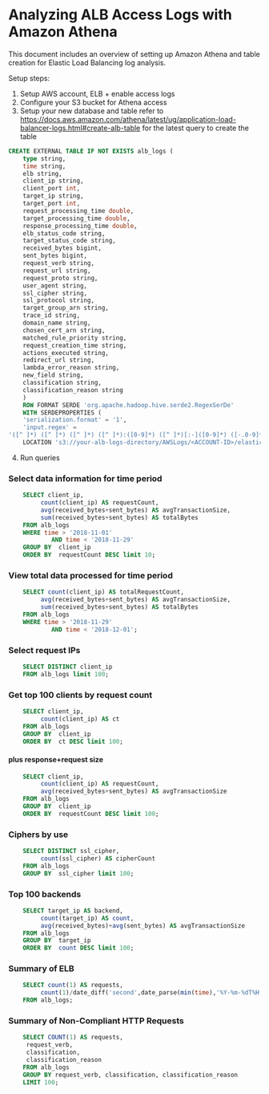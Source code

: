 # Analyzing ALB Access Logs with Amazon Athena
This document includes an overview of setting up Amazon Athena and table creation for Elastic Load Balancing log analysis.

Setup steps:
1. Setup AWS account, ELB + enable access logs
2. Configure your S3 bucket for Athena access
3. Setup your new database and table refer to https://docs.aws.amazon.com/athena/latest/ug/application-load-balancer-logs.html#create-alb-table for the latest query to create the table
```sql
CREATE EXTERNAL TABLE IF NOT EXISTS alb_logs (
    type string,
    time string,
    elb string,
    client_ip string,
    client_port int,
    target_ip string,
    target_port int,
    request_processing_time double,
    target_processing_time double,
    response_processing_time double,
    elb_status_code string,
    target_status_code string,
    received_bytes bigint,
    sent_bytes bigint,
    request_verb string,
    request_url string,
    request_proto string,
    user_agent string,
    ssl_cipher string,
    ssl_protocol string,
    target_group_arn string,
    trace_id string,
    domain_name string,
    chosen_cert_arn string,
    matched_rule_priority string,
    request_creation_time string,
    actions_executed string,
    redirect_url string,
    lambda_error_reason string,
    new_field string,
    classification string,
    classification_reason string
    )
    ROW FORMAT SERDE 'org.apache.hadoop.hive.serde2.RegexSerDe'
    WITH SERDEPROPERTIES (
    'serialization.format' = '1',
    'input.regex' = 
'([^ ]*) ([^ ]*) ([^ ]*) ([^ ]*):([0-9]*) ([^ ]*)[:-]([0-9]*) ([-.0-9]*) ([-.0-9]*) ([-.0-9]*) (|[-0-9]*) (-|[-0-9]*) ([-0-9]*) ([-0-9]*) \"([^ ]*) ([^ ]*) (- |[^ ]*)\" \"([^\"]*)\" ([A-Z0-9-]+) ([A-Za-z0-9.-]*) ([^ ]*) \"([^\"]*)\" \"([^\"]*)\" \"([^\"]*)\" ([-.0-9]*) ([^ ]*) \"([^\"]*)\" \"([^\"]*)\"($| \"[^ ]*\")(.*)')
    LOCATION 's3://your-alb-logs-directory/AWSLogs/<ACCOUNT-ID>/elasticloadbalancing/region';
```
4. Run queries
### Select data information for time period
```sql
    SELECT client_ip,
         count(client_ip) AS requestCount,
         avg(received_bytes+sent_bytes) AS avgTransactionSize,
         sum(received_bytes+sent_bytes) AS totalBytes
    FROM alb_logs
    WHERE time > '2018-11-01'
            AND time < '2018-11-29'
    GROUP BY  client_ip
    ORDER BY  requestCount DESC limit 10;
```
### View total data processed for time period
```sql
    SELECT count(client_ip) AS totalRequestCount,
         avg(received_bytes+sent_bytes) AS avgTransactionSize,
         sum(received_bytes+sent_bytes) AS totalBytes
    FROM alb_logs
    WHERE time > '2018-11-29'
            AND time < '2018-12-01';
```
### Select request IPs
```sql
    SELECT DISTINCT client_ip
    FROM alb_logs limit 100;
```
### Get top 100 clients by request count
```sql
    SELECT client_ip,
         count(client_ip) AS ct
    FROM alb_logs
    GROUP BY  client_ip
    ORDER BY  ct DESC limit 100;
```
#### plus response+request size
```sql
    SELECT client_ip,
         count(client_ip) AS requestCount,
         avg(received_bytes+sent_bytes) AS avgTransactionSize
    FROM alb_logs
    GROUP BY  client_ip
    ORDER BY  requestCount DESC limit 100;
```
### Ciphers by use
```sql
    SELECT DISTINCT ssl_cipher,
         count(ssl_cipher) AS cipherCount
    FROM alb_logs
    GROUP BY  ssl_cipher limit 100;
```
### Top 100 backends
```sql
    SELECT target_ip AS backend,
         count(target_ip) AS count,
         avg(received_bytes)+avg(sent_bytes) AS avgTransactionSize
    FROM alb_logs
    GROUP BY  target_ip
    ORDER BY  count DESC limit 100;
```
### Summary of ELB
```sql
    SELECT count(1) AS requests,
         count(1)/date_diff('second',date_parse(min(time),'%Y-%m-%dT%H:%i:%s.%fZ'),date_parse(max(time),'%Y-%m-%dT%H:%i:%s.%fZ')) AS requestPerSecond,avg(received_bytes + sent_bytes) AS avg_requestSize_bytes, min(time) AS startTime, max(time) AS endTime
    FROM alb_logs;
```
### Summary of Non-Compliant HTTP Requests
```sql
    SELECT COUNT(1) AS requests,
     request_verb,
     classification,
     classification_reason
    FROM alb_logs
    GROUP BY request_verb, classification, classification_reason
    LIMIT 100;
```
